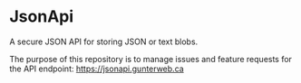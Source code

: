 # JsonApi
A secure JSON API for storing JSON or text blobs.

The purpose of this repository is to manage issues and feature requests for the API endpoint: https://jsonapi.gunterweb.ca
